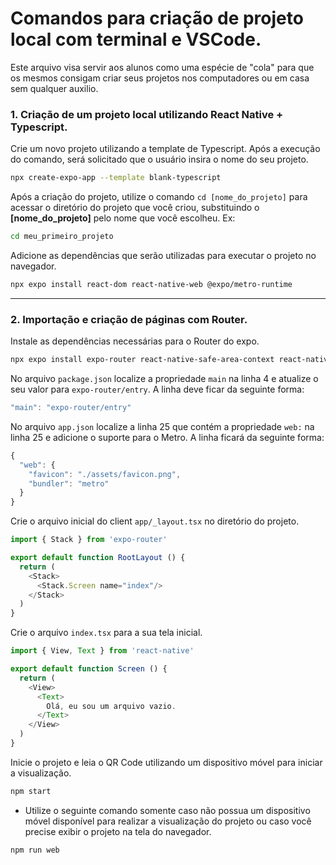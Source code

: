 # Comandos para criação de projeto local com terminal e VSCode.
Este arquivo visa servir aos alunos como uma espécie de "cola" para que os mesmos consigam criar seus projetos nos computadores ou em casa sem qualquer auxilio.
### 1. Criação de um projeto local utilizando React Native + Typescript.
Crie um novo projeto utilizando a template de Typescript. Após a execução do comando, será solicitado que o usuário insira o nome do seu projeto.
```sh
npx create-expo-app --template blank-typescript
```

Após a criação do projeto, utilize o comando ```cd [nome_do_projeto]``` para acessar o diretório do projeto que você criou, substituindo o **[nome_do_projeto]** pelo nome que você escolheu. Ex:
```sh
cd meu_primeiro_projeto
```
Adicione as dependências que serão utilizadas para executar o projeto no navegador.
```sh
npx expo install react-dom react-native-web @expo/metro-runtime
```

---

### 2. Importação e criação de páginas com Router.

Instale as dependências necessárias para o Router do expo.
```sh
npx expo install expo-router react-native-safe-area-context react-native-screens expo-linking expo-constants expo-status-bar
```

No arquivo ```package.json``` localize a propriedade ```main``` na linha 4 e atualize o seu valor para ```expo-router/entry```. A linha deve ficar da seguinte forma:
```ts
"main": "expo-router/entry"
```

No arquivo ```app.json``` localize a linha 25 que contém a propriedade ```web:``` na linha 25 e adicione o suporte para o Metro. A linha ficará da seguinte forma:
```ts
{
  "web": {
    "favicon": "./assets/favicon.png",
    "bundler": "metro"
  }
}
```

Crie o arquivo inicial do client ```app/_layout.tsx``` no diretório do projeto.
```ts
import { Stack } from 'expo-router'

export default function RootLayout () {
  return (
    <Stack>
      <Stack.Screen name="index"/>
    </Stack>
  )
}
```

Crie o arquivo ```index.tsx``` para a sua tela inicial.
```ts
import { View, Text } from 'react-native'

export default function Screen () {
  return (
    <View>
      <Text>
        Olá, eu sou um arquivo vazio.
      </Text>
    </View>
  )
}
```

Inicie o projeto e leia o QR Code utilizando um dispositivo móvel para iniciar a visualização.
```sh
npm start
```

- Utilize o seguinte comando somente caso não possua um dispositivo móvel disponível para realizar a visualização do projeto ou caso você precise exibir o projeto na tela do navegador.
```sh
npm run web
```
